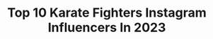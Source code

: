---
title: Top 10 Karate Fighters Instagram Influencers In 2023
description: >-
  Find top karate fighters Instagram influencers in 2023. Most popular hashtags: #karate #kickboxing #fitness #martialarts.
platform: Instagram
hits: 5
text_top: Analyze the top-rated Instagram accounts on inBeat.
text_bottom: Our database aggregates 5 Instagram influencers like this for you to contact.
profiles:
  - username: "anshan_khosravi"
    fullname: >-
      A N S H A N    K H O S R A V I
    bio: >-
      3x national champion 🥇🥇🥇 Karate fighter 🥋 Sweden Stockholm🇸🇪 كار خوبه خدا درست كنه🧿
    location: "Sweden"
    followers: 17484
    engagement: 638
    commentsToLikes: 0.069620
    id: ck8tdcpd82ttw0j78wdhem66s
    verified: false
    hashtags: "#karate, #kuwaitkaratefederation, #karatedo, #karatelife"
  - username: "karatetravellers"
    fullname: >-
      karatetravellers
    bio: >-
      Ge👩🏽🇲🇳& Gio🧔🏻🇮🇹 Travellers🗺MartialArtsPractitioners🥋 Couple👫 🚧Waiting out the pandemic in Kathmandu Nepal 🏔A Rooftop is our current dojo
    location: "United States"
    followers: 5868
    engagement: 1619
    commentsToLikes: 0.045311
    id: ckf5oorl8358j0j235stcoh1p
    verified: false
    hashtags: "#kata, #karatepassion, #shotokan, #martialarts"
  - username: "davydona_hurricane"
    fullname: >-
      Davy Dona
    bio: >-
      Pro fighter @karatecombat 🥋@clubbudokanthiais @kingkarate94 🥇🥉European champion 🥇11 times champion of france 💍 @lolitadona_
    location: "France"
    followers: 20329
    engagement: 406
    commentsToLikes: 0.028214
    id: ck6trknbyzjf40j71ambni56x
    verified: false
    hashtags: "#motivation, #instamood, #enterthepit, #champion"
  - username: "djema_paris"
    fullname: >-
      Djéma
    bio: >-
      V.Champion du Monde 🏆🌎 Champion d'Europe 🏆🇪🇺 12 fois Champion de France🏆🇫🇷 Coach 🥊🏋️‍♂️🥋 📍Paris 📍Marbella
    location: "France"
    followers: 12176
    engagement: 637
    commentsToLikes: 0.019835
    id: ck8sy5itcjrz80j782j9ca58l
    verified: false
    hashtags: "#onekyokushin, #kyokushin, #muscle, #french"
  - username: "soheilakbarpour"
    fullname: >-
      Ali Akbarpour 🇮🇷 (BJJ Fighter)
    bio: >-
      ACBJJ World 2019🥇🥈🥈 UAE World Pro 2019🥇🥈 Grand Slam🥇 UAE International pro🥇🥇🥇🥇🥇 SJJIF🥇🥇🥇🥇 Pro BJJ record 49-5 Pro MMA record 1-0 Purple belt Married❤️
    location: "Iran"
    followers: 11012
    engagement: 1452
    commentsToLikes: 0.175994
    id: ck6ug5uws13120j710q737guh
    verified: false
    hashtags: "#abudhabi, #wrestling, #jiujitsu, #soheilakbarpour"
---